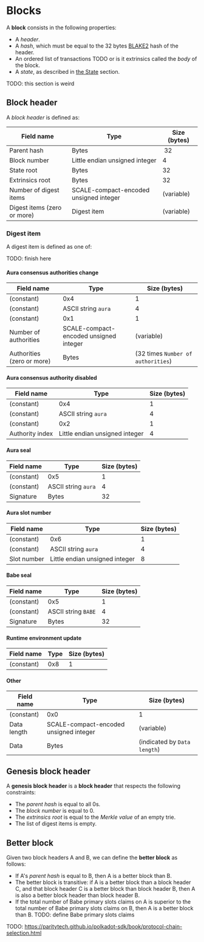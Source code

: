 # Blocks

A **block** consists in the following properties:

- A *header*.
- A *hash*, which must be equal to the 32 bytes [BLAKE2](https://datatracker.ietf.org/doc/html/rfc7693) hash of the header.
- An ordered list of transactions TODO or is it extrinsics called the *body* of the block.
- A *state*, as described in [the State](state.html) section.

TODO: this section is weird

## Block header

A *block header* is defined as:

| Field name         | Type      | Size (bytes)   |
| ------------------ | --------- | -------------- |
| Parent hash | Bytes | 32 |
| Block number | Little endian unsigned integer | 4 |
| State root | Bytes | 32 |
| Extrinsics root | Bytes | 32 |
| Number of digest items | SCALE-compact-encoded unsigned integer | (variable) |
| Digest items (zero or more) | Digest item | (variable) |

### Digest item

A digest item is defined as one of:

TODO: finish here

#### Aura consensus authorities change

| Field name         | Type      | Size (bytes)   |
| ------------------ | --------- | -------------- |
| (constant) | 0x4 | 1 |
| (constant) | ASCII string `aura` | 4 |
| (constant) | 0x1 | 1 |
| Number of authorities | SCALE-compact-encoded unsigned integer | (variable) |
| Authorities (zero or more) | Bytes | (32 times `Number of authorities`) |

#### Aura consensus authority disabled

| Field name         | Type      | Size (bytes)   |
| ------------------ | --------- | -------------- |
| (constant) | 0x4 | 1 |
| (constant) | ASCII string `aura` | 4 |
| (constant) | 0x2 | 1 |
| Authority index | Little endian unsigned integer | 4 |

#### Aura seal

| Field name         | Type      | Size (bytes)   |
| ------------------ | --------- | -------------- |
| (constant) | 0x5 | 1 |
| (constant) | ASCII string `aura` | 4 |
| Signature | Bytes | 32 |

#### Aura slot number

| Field name         | Type      | Size (bytes)   |
| ------------------ | --------- | -------------- |
| (constant) | 0x6 | 1 |
| (constant) | ASCII string `aura` | 4 |
| Slot number | Little endian unsigned integer | 8 |

#### Babe seal

| Field name         | Type      | Size (bytes)   |
| ------------------ | --------- | -------------- |
| (constant) | 0x5 | 1 |
| (constant) | ASCII string `BABE` | 4 |
| Signature | Bytes | 32 |

#### Runtime environment update

| Field name         | Type      | Size (bytes)   |
| ------------------ | --------- | -------------- |
| (constant) | 0x8 | 1 |

#### Other

| Field name         | Type      | Size (bytes)   |
| ------------------ | --------- | -------------- |
| (constant) | 0x0 | 1 |
| Data length | SCALE-compact-encoded unsigned integer | (variable) |
| Data | Bytes | (indicated by `Data length`) |

## Genesis block header

A **genesis block header** is a **block header** that respects the following constraints:

- The *parent hash* is equal to all 0s.
- The *block number* is equal to 0.
- The *extrinsics root* is equal to the *Merkle value* of an empty trie.
- The list of digest items is empty.

## Better block

Given two block headers A and B, we can define the **better block** as follows:

- If A's *parent hash* is equal to B, then A is a better block than B.
- The better block is transitive: if A is a better block than a block header C, and that block header C is a better block than block header B, then A is also a better block header than block header B.
- If the total number of Babe primary slots claims on A is superior to the total number of Babe primary slots claims on B, then A is a better block than B. TODO: define Babe primary slots claims

TODO: https://paritytech.github.io/polkadot-sdk/book/protocol-chain-selection.html
